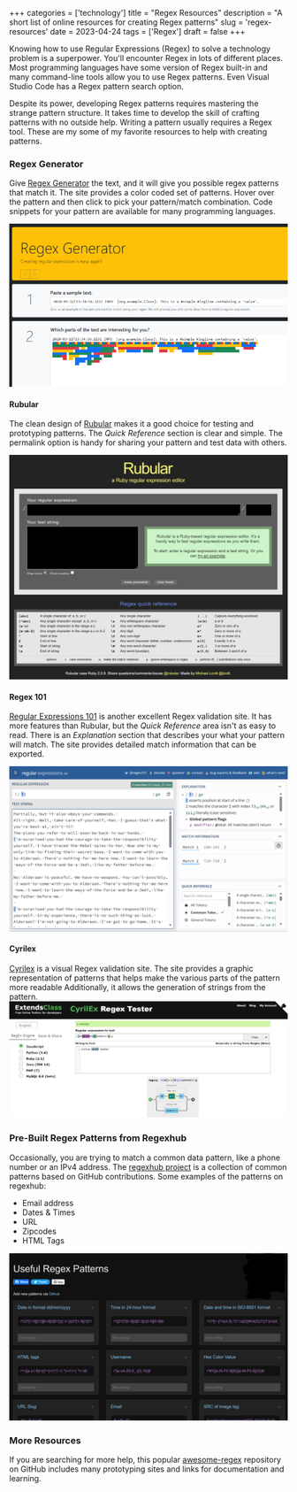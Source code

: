 +++
categories = ['technology']
title = "Regex Resources"
description = "A short list of online resources for creating Regex patterns"
slug = 'regex-resources'
date = 2023-04-24
tags = ['Regex']
draft = false
+++

Knowing how to use Regular Expressions (Regex) to solve a technology problem is a superpower.
You'll encounter Regex in lots of different places.
Most programming languages have some version of Regex built-in and many command-line tools allow you to use Regex patterns.
Even Visual Studio Code has a Regex pattern search option.


Despite its power, developing Regex patterns requires mastering the strange pattern structure.
It takes time to develop the skill of crafting patterns with no outside help.
Writing a pattern usually requires a Regex tool.
These are my some of my favorite resources to help with creating patterns.

### Regex Generator

Give [Regex Generator](https://regex-generator.olafneumann.org/) the text, and it will give you possible regex patterns that match it.
The site provides a color coded set of patterns.
Hover over the pattern and then click to pick your pattern/match combination.
Code snippets for your pattern are available for many programming languages.

![Regex Generator First Steps](./regex-generator-first-steps.png)

#### Rubular

The clean design of [Rubular](https://rubular.com/) makes it a good choice for testing and prototyping patterns.
The _Quick Reference_ section is clear and simple.
The permalink option is handy for sharing your pattern and test data with others.

![Rubular.com site](./rubular_site.png)

#### Regex 101

[Regular Expressions 101](https://regex101.com/) is another excellent Regex validation site.
It has more features than Rubular, but the _Quick Reference_ area isn't as easy to read.
There is an _Explanation_ section that describes your what your pattern will match.
The site provides detailed match information that can be exported.

![Regex 101](./regex101_with_test_data.png)

#### Cyrilex

[Cyrilex](https://extendsclass.com/regex-tester.html) is a visual Regex validation site.
The site provides a graphic representation of patterns that helps make the various parts of the pattern more readable
Additionally, it allows the generation of strings from the pattern.
![Cyrilex site](./cyrilex_site.png)

### Pre-Built Regex Patterns from Regexhub

Occasionally, you are trying to match a common data pattern, like a phone number or an IPv4 address.
The [regexhub project](https://projects.lukehaas.me/regexhub/) is a collection of common patterns based on GitHub contributions.
Some examples of the patterns on regexhub:

+ Email address
+ Dates & Times
+ URL
+ Zipcodes
+ HTML Tags

![regexhub site image](./regex_patterns_site.png)

### More Resources

If you are searching for more help, this popular [awesome-regex](https://github.com/aloisdg/awesome-regex) repository on GitHub includes many prototyping sites and links for documentation and learning. 
